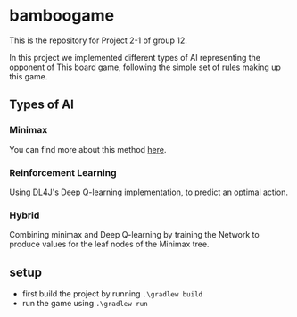 # bamboogame

  This is the repository for Project 2-1 of group 12.
  
  In this project we implemented different types of AI representing the opponent of
  This board game, following the simple set of [rules](http://www.marksteeregames.com/Bamboo_rules.pdf) 
  making up this game.
  
## Types of AI
### Minimax
You can find more about this method [here](https://en.wikipedia.org/wiki/Minimax).

### Reinforcement Learning
Using [DL4J](https://deeplearning4j.konduit.ai/)'s Deep Q-learning implementation, to predict an optimal action.

### Hybrid
Combining minimax and Deep Q-learning by training the Network to produce values for the leaf nodes of the Minimax tree.

## setup
  * first build the project by running `.\gradlew build`
  * run the game using `.\gradlew run`

